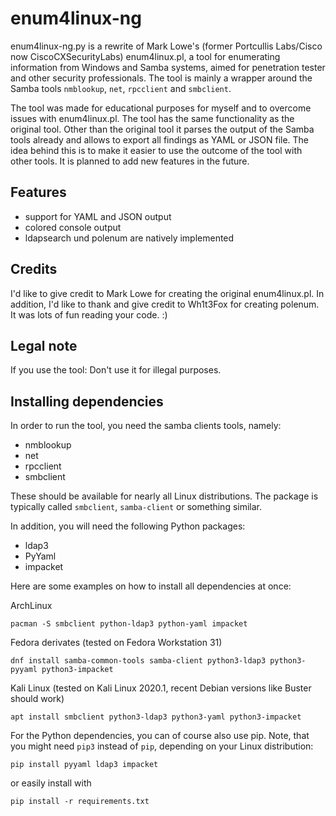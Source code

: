 # enum4linux-ng
enum4linux-ng.py is a rewrite of Mark Lowe's (former Portcullis Labs/Cisco now CiscoCXSecurityLabs) enum4linux.pl, a tool for enumerating information from Windows and Samba systems, aimed for penetration tester and other security professionals. The tool is mainly a wrapper around the Samba tools `nmblookup`, `net`, `rpcclient` and `smbclient`.

The tool was made for educational purposes for myself and to overcome issues with enum4linux.pl. The tool has the same functionality as the original tool. Other than the original tool it parses the output of the Samba tools already and allows to export all findings as YAML or JSON file. The idea behind this is to make it easier to use the outcome of the tool with other tools. It is planned to add new features in the future.

## Features
- support for YAML and JSON output
- colored console output
- ldapsearch und polenum are natively implemented

## Credits
I'd like to give credit to Mark Lowe for creating the original enum4linux.pl. In addition, I'd like to thank and give credit to Wh1t3Fox for creating polenum.
It was lots of fun reading your code. :)

## Legal note
If you use the tool: Don't use it for illegal purposes.

## Installing dependencies
In order to run the tool, you need the samba clients tools, namely:
- nmblookup
- net
- rpcclient
- smbclient

These should be available for nearly all Linux distributions. The package is typically called `smbclient`, `samba-client` or something similar.

In addition, you will need the following Python packages:
- ldap3
- PyYaml
- impacket

Here are some examples on how to install all dependencies at once:

ArchLinux

```console
pacman -S smbclient python-ldap3 python-yaml impacket
```

Fedora derivates (tested on Fedora Workstation 31)

```console
dnf install samba-common-tools samba-client python3-ldap3 python3-pyyaml python3-impacket
```

Kali Linux (tested on Kali Linux 2020.1, recent Debian versions like Buster should work)

```console
apt install smbclient python3-ldap3 python3-yaml python3-impacket
```

For the Python dependencies, you can of course also use pip. Note, that you might need `pip3` instead of `pip`, depending on your Linux distribution:

```console
pip install pyyaml ldap3 impacket
```

or easily install with

```console
pip install -r requirements.txt
```
